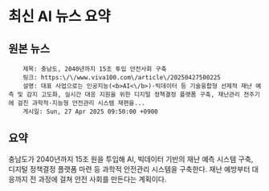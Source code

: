 # 최신 AI 뉴스 요약

## 원본 뉴스
		제목: 충남도, 2040년까지 15조 투입 안전사회 구축
		링크: https:\/\/www.viva100.com\/article\/20250427500225
		설명: 대표 사업으로는 인공지능(<b>AI<\/b>)·빅데이터 등 기술융합형 선제적 재난 예측 및 감지 고도화, 실시간 대응 지원을 위한 디지털 정책결정 플랫폼 구축, 재난관리 전주기에 걸친 과학적·지능형 안전관리 시스템 재편을... 
		게시일: Sun, 27 Apr 2025 09:50:00 +0900


## 요약
충남도가 2040년까지 15조 원을 투입해 AI, 빅데이터 기반의 재난 예측 시스템 구축, 디지털 정책결정 플랫폼 마련 등 과학적 안전관리 시스템을 구축한다. 재난 예방부터 대응까지 전 과정에 걸쳐 안전 사회를 만든다는 계획이다.
